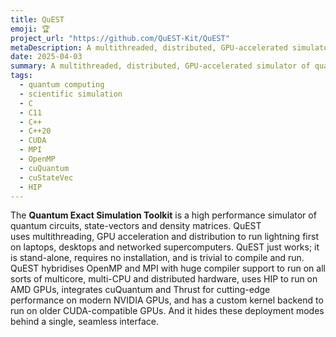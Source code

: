 ```yaml
---
title: QuEST
emoji: 🏆
project_url: "https://github.com/QuEST-Kit/QuEST"
metaDescription: A multithreaded, distributed, GPU-accelerated simulator of quantum statevectors and density matrices
date: 2025-04-03
summary: A multithreaded, distributed, GPU-accelerated simulator of quantum statevectors and density matrices
tags:
  - quantum computing
  - scientific simulation
  - C
  - C11
  - C++
  - C++20
  - CUDA
  - MPI
  - OpenMP
  - cuQuantum
  - cuStateVec
  - HIP
---
```


The **Quantum Exact Simulation Toolkit** is a high performance simulator of quantum circuits, state-vectors and density matrices. QuEST uses multithreading, GPU acceleration and distribution to run lightning first on laptops, desktops and networked supercomputers. QuEST just works; it is stand-alone, requires no installation, and is trivial to compile and run. QuEST hybridises OpenMP and MPI with huge compiler support to run on all sorts of multicore, multi-CPU and distributed hardware, uses HIP to run on AMD GPUs, integrates cuQuantum and Thrust for cutting-edge performance on modern NVIDIA GPUs, and has a custom kernel backend to run on older CUDA-compatible GPUs. And it hides these deployment modes behind a single, seamless interface.
